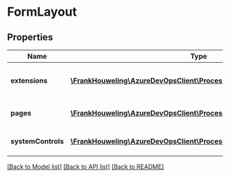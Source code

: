 # FormLayout

## Properties
Name | Type | Description | Notes
------------ | ------------- | ------------- | -------------
**extensions** | [**\FrankHouweling\AzureDevOpsClient\ProcessDefinitions\Model\Extension[]**](Extension.md) | Gets and sets extensions list | [optional] 
**pages** | [**\FrankHouweling\AzureDevOpsClient\ProcessDefinitions\Model\Page[]**](Page.md) | Top level tabs of the layout. | [optional] 
**systemControls** | [**\FrankHouweling\AzureDevOpsClient\ProcessDefinitions\Model\Control[]**](Control.md) | Headers controls of the layout. | [optional] 

[[Back to Model list]](../README.md#documentation-for-models) [[Back to API list]](../README.md#documentation-for-api-endpoints) [[Back to README]](../README.md)


